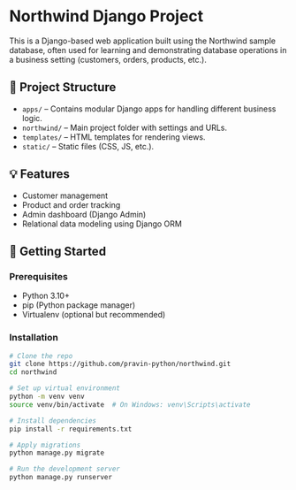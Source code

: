 # Northwind Django Project

This is a Django-based web application built using the Northwind sample database, often used for learning and demonstrating database operations in a business setting (customers, orders, products, etc.).

## 📂 Project Structure

- `apps/` – Contains modular Django apps for handling different business logic.
- `northwind/` – Main project folder with settings and URLs.
- `templates/` – HTML templates for rendering views.
- `static/` – Static files (CSS, JS, etc.).

## 💡 Features

- Customer management
- Product and order tracking
- Admin dashboard (Django Admin)
- Relational data modeling using Django ORM

## 🚀 Getting Started

### Prerequisites

- Python 3.10+
- pip (Python package manager)
- Virtualenv (optional but recommended)

### Installation

```bash
# Clone the repo
git clone https://github.com/pravin-python/northwind.git
cd northwind

# Set up virtual environment
python -m venv venv
source venv/bin/activate  # On Windows: venv\Scripts\activate

# Install dependencies
pip install -r requirements.txt

# Apply migrations
python manage.py migrate

# Run the development server
python manage.py runserver
